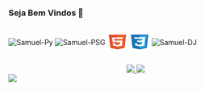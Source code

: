 ### Seja Bem Vindos  👋
</div>
  <div style="display: inline_block"><br>
  <img align="center" alt="Samuel-Py" height="30" width="40" src=
       "https://cdn.jsdelivr.net/gh/devicons/devicon/icons/python/python-original.svg">
<img align="center" alt="Samuel-PSG"height="30"width="40"src="https://cdn.jsdelivr.net/gh/devicons/devicon/icons/postgresql/postgresql-original.svg">
 <img align="center" alt="Rafa-HTML" height="30" width="40" src="https://raw.githubusercontent.com/devicons/devicon/master/icons/html5/html5-original.svg">
  <img align="center" alt="Samuel-CSS" height="30" width="40" src="https://raw.githubusercontent.com/devicons/devicon/master/icons/css3/css3-original.svg">
  <img align="center" alt="Samuel-DJ" height="30" width="40" src="https://cdn.jsdelivr.net/gh/devicons/devicon/icons/django/django-plain.svg"
 </div>
  
  ##
  <div align="center">
  <a href="https://github.com/samuelpabl0/samuelpabl0">
  <img height="180em" src="https://github-readme-stats.vercel.app/api?username=samuelpabl0&show_icons=true&theme=dark&include_all_commits=true&count_private=true"/>
  <img height="180em" src="https://github-readme-stats.vercel.app/api/top-langs/?username=rafaballerini&layout=compact&langs_count=7&theme=dark"/>
    </div>
   
  </div>
   <a href = "mailto:samuuelpablooliveiradasilva@gmail.com"><img src="https://img.shields.io/badge/-Gmail-%23333?style=for-the-badge&logo=gmail&logoColor=white" target="_blank"></a>
  
  </div>
  

